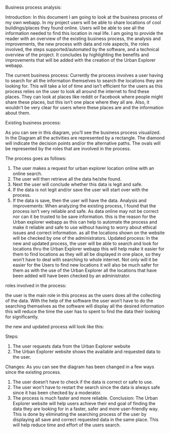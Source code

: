 Business process analysis:

Introduction:
In this document I am going to look at the business process of my own webapp. In my project users will be able to share locations of cool buildings/places they found online. Users will be able to see all the information needed to find this location in real life. I am going to provide the reader with an overview of the existing business process, the analysis and improvements, the new process with data and role aspects, the roles involved, the steps supported/automated by the software, and a technical overview of the project. It concludes by highlighting the benefits and improvements that will be added with the creation of the Urban Explorer webapp. 

The current business process:
Currently the process involves a user having to search for all the information themselves to search the locations they are looking for. This will take a lot of time and isn’t efficient for the users as this process relies on the user to look all around the internet to find these places. They can look at places like reddit or Facebook where people might share these places, but this isn’t one place where they all are. Also, it wouldn’t be very clear for users where these places are and the information about them.

Existing business process:
 

As you can see in this diagram, you’ll see the business process visualized. In the Diagram all the activities are represented by a rectangle. The diamond will indicate the decision points and/or the alternative paths. The ovals will be represented by the roles that are involved in the process.

The process goes as follows:
1.	The user makes a request for urban explorer location online with an online search. 
2.	The user will then retrieve all the data he/she found. 
3.	Next the user will conclude whether this data is legit and safe. 
4.	If the data is not legit and/or save the user will start over with the process. 
5.	If the data is save, then the user will have the data.
Analysis and improvements:
When analyzing the existing process, I found that the process isn’t very reliable and safe. As data online may not be correct nor can it be trusted to be save information. this is the reason for the Urban explorer webapp as this can help to automate the process and make it reliable and safe to use without having to worry about ethical issues and correct information. as all the locations shown on the website will be checked by one of the administrators.
Updated process:
In the new and updated process, the user will be able to search and look for locations thru the Urban Explorer webapp this will help make it easier for them to find locations as they will all be displayed in one place, so they won’t have to deal with searching to whole internet. Not only will it be easier for the Users to find new locations it will also be much safer for them as with the use of the Urban Explorer all the locations that have been added will have been checked by an administrator.  

roles involved in the process:

the user is the main role in this process as the users does all the collecting of the data. With the help of the software the user won’t have to do the searching themselves as the software will display all the desired information this will reduce the time the user has to spent to find the data their looking for significantly. 


the new and updated process will look like this:

 

Steps:
1.	The user requests data from the Urban Explorer website
2.	The Urban Explorer website shows the available and requested data to the user.

Changes:
As you can see the diagram has been changed in a few ways since the existing process.

1.	The user doesn’t have to check if the data is correct or safe to use.
2.	The user won’t have to restart the search since the data is always safe since it has been checked by a moderator. 
3.	The process is much faster and more reliable. 
Conclusion:
The Urban Explorer website will help users achieve their end goal of finding the data they are looking for in a faster, safer and more user-friendly way. This is done by eliminating the searching process of the user by displaying all save and correct requested data in the same place. This will help reduce time and effort of the users search.

